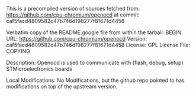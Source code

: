 This is a precompiled version of sources fetched from:
https://github.com/cpu-chromium/openocd
at commit:
caf5facd4809582c47b746d198277f81671d4458

Verbatim copy of the README.google file from within the tarball:
BEGIN
URL: https://github.com/cpu-chromium/openocd
Version: caf5facd4809582c47b746d198277f81671d4458
License: GPL
License File: COPYING

Description:
Openocd is used to communicate with (flash, debug, setup) STMicroelectronics
boards

Local Modifications:
No Modifications, but the github repo pointed to has modifications on top of the
upstream version.

